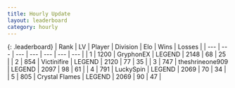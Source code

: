 ```yaml
---
title: Hourly Update
layout: leaderboard
category: hourly
---
```


{: .leaderboard}
| Rank | LV | Player | Division | Elo | Wins | Losses |
| --- | --- | --- | --- | --- | --- | --- |
| <span data-change="0">1</span> | 1200 | <span title="ID: 315148">GryphonEX</span> | LEGEND | <span data-change="8">2148</span> | <span data-change="1">68</span> | <span data-change="0">25</span> |
| <span data-change="0">2</span> | 854 | <span title="ID: 112242">Victinifire</span> | LEGEND | <span data-change="0">2120</span> | <span data-change="0">77</span> | <span data-change="0">35</span> |
| <span data-change="0">3</span> | 747 | <span title="ID: 562775">theshrineone909</span> | LEGEND | <span data-change="-5">2097</span> | <span data-change="1">98</span> | <span data-change="1">61</span> |
| <span data-change="0">4</span> | 791 | <span title="ID: 498412">LuckySpin</span> | LEGEND | <span data-change="0">2069</span> | <span data-change="0">70</span> | <span data-change="0">34</span> |
| <span data-change="0">5</span> | 805 | <span title="ID: 163201">Crystal Flames</span> | LEGEND | <span data-change="0">2069</span> | <span data-change="0">90</span> | <span data-change="0">47</span> |